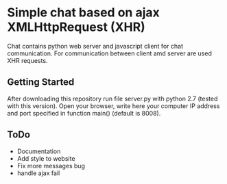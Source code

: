 Simple chat based on ajax XMLHttpRequest (XHR)
==========

Chat contains python web server and javascript client for chat communication. For communication between client amd server are used XHR requests.

## Getting Started

After downloading this repository run file server.py with python 2.7 (tested with this version). Open your browser, write here your computer IP address and port specified in function main() (default is 8008).

## ToDo

 * Documentation
 * Add style to website
 * Fix more messages bug
 * handle ajax fail